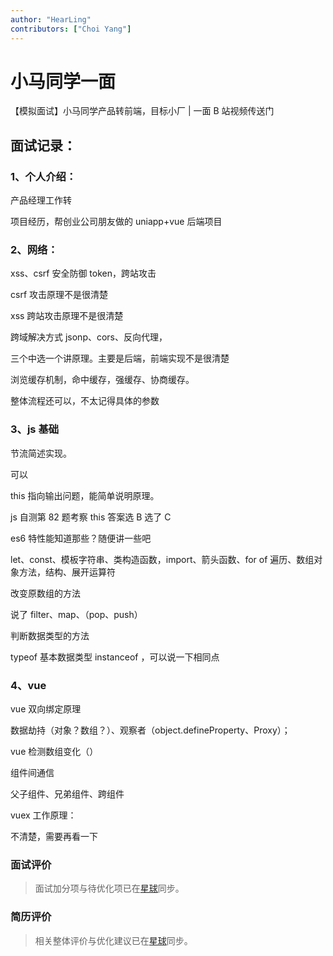```yaml
---
author: "HearLing"
contributors: ["Choi Yang"]
---
```


# 小马同学一面

<VideoLink bvId="BV1hM411E7s5">【模拟面试】小马同学产品转前端，目标小厂 | 一面 B 站视频传送门</VideoLink>

## 面试记录：

### 1、个人介绍：

产品经理工作转

项目经历，帮创业公司朋友做的 uniapp+vue 后端项目

### 2、网络：

xss、csrf 安全防御 token，跨站攻击

csrf 攻击原理不是很清楚

xss 跨站攻击原理不是很清楚

跨域解决方式 jsonp、cors、反向代理，

三个中选一个讲原理。主要是后端，前端实现不是很清楚

浏览缓存机制，命中缓存，强缓存、协商缓存。

整体流程还可以，不太记得具体的参数

### 3、js 基础

节流简述实现。

可以

this 指向输出问题，能简单说明原理。

js 自测第 82 题考察 this 答案选 B 选了 C

es6 特性能知道那些？随便讲一些吧

let、const、模板字符串、类构造函数，import、箭头函数、for of 遍历、数组对象方法，结构、展开运算符

改变原数组的方法

说了 filter、map、（pop、push）

判断数据类型的方法

typeof 基本数据类型 instanceof ，可以说一下相同点

### 4、vue

vue 双向绑定原理

数据劫持（对象？数组？）、观察者（object.defineProperty、Proxy）；

vue 检测数组变化（）

组件间通信

父子组件、兄弟组件、跨组件

vuex 工作原理：

不清楚，需要再看一下

### 面试评价

> 面试加分项与待优化项已在[星球](/zsxq)同步。

### 简历评价

> 相关整体评价与优化建议已在[星球](/zsxq)同步。
